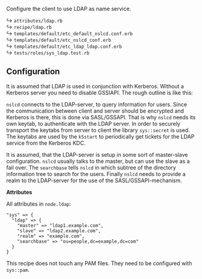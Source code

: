 Configure the client to use LDAP as name service.

↪ `attributes/ldap.rb`  
↪ `recipe/ldap.rb`  
↪ `templates/default/etc_default_nslcd.conf.erb`  
↪ `templates/default/etc_nslcd_conf.erb`  
↪ `templates/default/etc_ldap_ldap.conf.erb`  
↪ `tests/roles/sys_ldap.test.rb`  

## Configuration

It is assumed that LDAP is used in conjunction with Kerberos. Without a Kerberos server you need to disable GSSIAPI. The rough outline is like this:

`nslcd` connects to the LDAP-server, to query information for users. Since the communication between client and server should be encrypted and Kerberos is there, this is done via SASL/GSSAPI. That is why `nslcd` needs its own keytab, to authenticate with the LDAP server. In order to securely transport the keytabs from server to client the library `sys::secret` is used. The keytabs are used by the `k5start` to periodically get tickets for the LDAP service from the Kerberos KDC.

It is assumed, that the LDAP-server is setup in some sort of master-slave configuration. `nslcd` usually talks to the master, but can use the slave as a fail over.  The `searchbase` tells `nslcd` in which subtree of the directory information tree to search for the users. Finally `nslcd` needs to provide a realm to the LDAP-server for the use of the SASL/GSSAPI-mechanism.

**Attributes**

All attributes in `node.ldap`:

    "sys" => {
      "ldap" => {
        "master" => "ldap1.example.com",
        "slave" => "ldap2.example.com",
        "realm" => "example.com",
        "searchbase" => "ou=people,dc=example,dc=com"
      }
    }

This recipe does not touch any PAM files.  They need to be configured with `sys::pam`.
